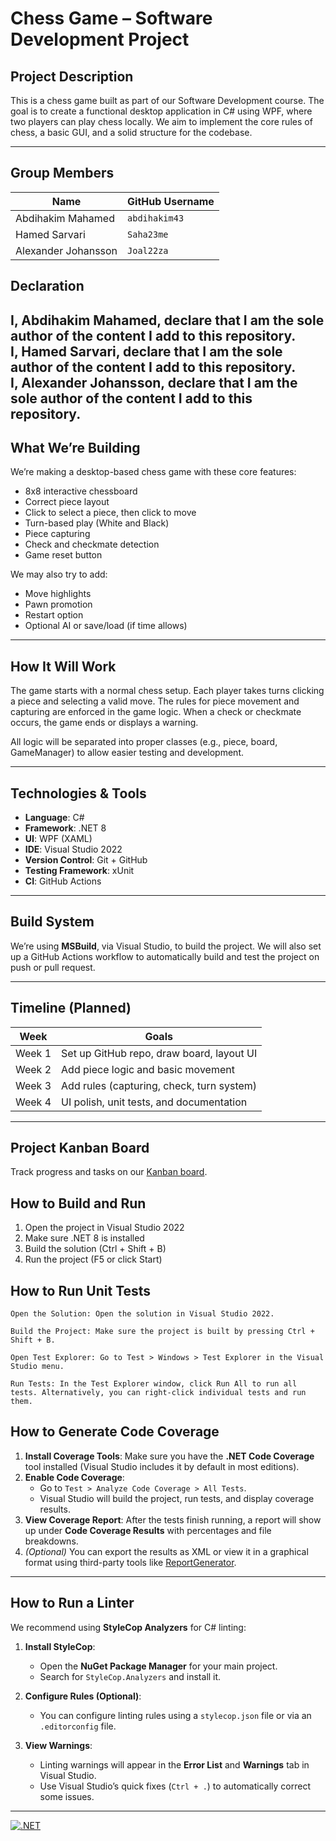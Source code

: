 

# Chess Game – Software Development Project

## Project Description

This is a chess game built as part of our Software Development course. The goal is to create a functional desktop application in C# using WPF, where two players can play chess locally. We aim to implement the core rules of chess, a basic GUI, and a solid structure for the codebase.



---

## Group Members

| **Name**              | **GitHub Username**    |
|-----------------------|------------------------|
| Abdihakim Mahamed     | `abdihakim43`          |
| Hamed Sarvari         | `Saha23me`             |
| Alexander Johansson   | `Joal22za`             |
 
 
## Declaration

I, Abdihakim Mahamed, declare that I am the sole author of the content I add to this repository.  
I, Hamed Sarvari, declare that I am the sole author of the content I add to this repository.  
I, Alexander Johansson, declare that I am the sole author of the content I add to this repository.  
---

##  What We’re Building

We’re making a desktop-based chess game with these core features:

- 8x8 interactive chessboard
- Correct piece layout
- Click to select a piece, then click to move
- Turn-based play (White and Black)
- Piece capturing
- Check and checkmate detection
- Game reset button

We may also try to add:
- Move highlights
- Pawn promotion
- Restart option
- Optional AI or save/load (if time allows)

---

##  How It Will Work

The game starts with a normal chess setup. Each player takes turns clicking a piece and selecting a valid move. The rules for piece movement and capturing are enforced in the game logic. When a check or checkmate occurs, the game ends or displays a warning.

All logic will be separated into proper classes (e.g., piece, board, GameManager) to allow easier testing and development.

---

## Technologies & Tools

- **Language**: C#
- **Framework**: .NET 8
- **UI**: WPF (XAML)
- **IDE**: Visual Studio 2022
- **Version Control**: Git + GitHub
- **Testing Framework**: xUnit
- **CI**: GitHub Actions

---

##  Build System

We’re using **MSBuild**, via Visual Studio, to build the project. We will also set up a GitHub Actions workflow to automatically build and test the project on push or pull request.

---

## Timeline (Planned)

| Week | Goals |
|------|-------|
| Week 1 | Set up GitHub repo, draw board, layout UI |
| Week 2 | Add piece logic and basic movement |
| Week 3 | Add rules (capturing, check, turn system) |
| Week 4 | UI polish, unit tests, and documentation |

---


##  Project Kanban Board

Track progress and tasks on our [Kanban board](https://github.com/users/abdihakim43/projects/1). 




##  How to Build and Run

1. Open the project in Visual Studio 2022  
2. Make sure .NET 8 is installed  
3. Build the solution (Ctrl + Shift + B)  
4. Run the project (F5 or click Start)  

## How to Run Unit Tests

    Open the Solution: Open the solution in Visual Studio 2022.

    Build the Project: Make sure the project is built by pressing Ctrl + Shift + B.

    Open Test Explorer: Go to Test > Windows > Test Explorer in the Visual Studio menu.

    Run Tests: In the Test Explorer window, click Run All to run all tests. Alternatively, you can right-click individual tests and run them.

## How to Generate Code Coverage

1. **Install Coverage Tools**: Make sure you have the **.NET Code Coverage** tool installed (Visual Studio includes it by default in most editions).  
2. **Enable Code Coverage**:  
   - Go to `Test > Analyze Code Coverage > All Tests`.  
   - Visual Studio will build the project, run tests, and display coverage results.  
3. **View Coverage Report**: After the tests finish running, a report will show up under **Code Coverage Results** with percentages and file breakdowns.  
4. *(Optional)* You can export the results as XML or view it in a graphical format using third-party tools like [ReportGenerator](https://github.com/danielpalme/ReportGenerator).

---

## How to Run a Linter

We recommend using **StyleCop Analyzers** for C# linting:

1. **Install StyleCop**:
   - Open the **NuGet Package Manager** for your main project.
   - Search for `StyleCop.Analyzers` and install it.

2. **Configure Rules (Optional)**:
   - You can configure linting rules using a `stylecop.json` file or via an `.editorconfig` file.

3. **View Warnings**:
   - Linting warnings will appear in the **Error List** and **Warnings** tab in Visual Studio.
   - Use Visual Studio’s quick fixes (`Ctrl + .`) to automatically correct some issues.

---
[![.NET](https://github.com/abdihakim43/chess_game/actions/workflows/dotnet.yml/badge.svg)](https://github.com/abdihakim43/chess_game/actions/workflows/dotnet.yml)